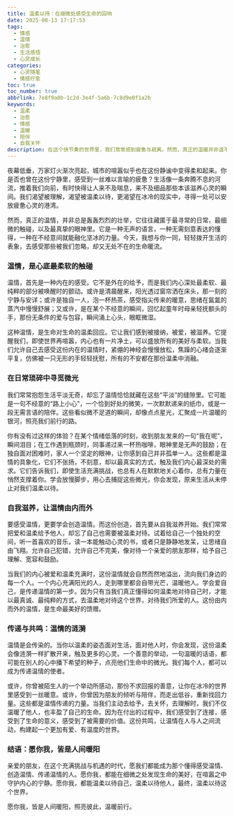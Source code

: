```yaml
---
title: 温柔以待：在细微处感受生命的回响
date: 2025-08-13 17:17:53
tags:
  - 情感
  - 温情
  - 治愈
  - 生活感悟
  - 心灵成长
categories:
  - 心灵随笔
  - 情感疗愈
toc: true
toc_number: true
abbrlink: 7e8f9a0b-1c2d-3e4f-5a6b-7c8d9e0f1a2b
keywords:
  - 温柔
  - 治愈
  - 情感
  - 温暖
  - 陪伴
  - 自我关怀
description: 在这个快节奏的世界里，我们常常感到疲惫与疏离。然而，真正的温暖并非遥不可及，它深藏于日常的细微之处，等待我们用心去感受、去发现。本文将带你一同探索温情的真谛，从内心深处滋养自己，并将这份暖意传递给身边的每一个人，让生命在温柔中绽放光芒。
---
```


夜幕低垂，万家灯火渐次亮起，城市的喧嚣似乎也在这份静谧中变得柔和起来。你是否也曾在这份宁静里，感受到一丝难以言喻的疲惫？生活像一条奔腾不息的河流，推着我们向前，有时快得让人来不及喘息，来不及细品那些本该滋养心灵的瞬间。我们渴望被理解，渴望被温柔以待，更渴望在冰冷的现实中，寻得一处可以安放疲惫心灵的港湾。

然而，真正的温情，并非总是轰轰烈烈的壮举，它往往藏匿于最寻常的日常，最细微的触碰，以及最真挚的眼神里。它是一种无声的语言，一种无需刻意表达的懂得，一种在不经意间就能融化坚冰的力量。今天，我想与你一同，轻轻拨开生活的表象，去感受那些被我们忽略，却又无处不在的生命暖流。

### 温情，是心底最柔软的触碰

温情，首先是一种内在的感受。它不是外在的给予，而是我们内心深处最柔软、最纯粹的部分被唤醒时的颤动。或许是清晨醒来，阳光透过窗帘洒在床头，那一刻的宁静与安详；或许是独自一人，泡一杯热茶，感受指尖传来的暖意，思绪在氤氲的蒸汽中慢慢舒展；又或许，是在某个不经意的瞬间，回忆起童年时母亲轻抚额头的手，那份无条件的爱与包容，瞬间涌上心头，眼眶微湿。

这种温情，是生命对生命的温柔回应。它让我们感到被接纳，被爱，被滋养。它提醒我们，即使世界再喧嚣，内心也有一片净土，可以盛放所有的美好与柔软。当我们允许自己去感受这份内在的温情时，紧绷的神经会慢慢放松，焦躁的心绪会逐渐平复，仿佛被一只无形的手轻轻抚慰，所有的不安都在那份温柔中消融。

### 在日常琐碎中寻觅微光

我们常常抱怨生活平淡无奇，却忘了温情恰恰就藏在这些“平淡”的缝隙里。它可能是一句不经意的“路上小心”，一个恰到好处的微笑，一次默默递来的纸巾，或是一段无需言语的陪伴。这些看似微不足道的瞬间，却像点点星光，汇聚成一片温暖的银河，照亮我们前行的路。

你有没有过这样的体验？在某个情绪低落的时刻，收到朋友发来的一句“我在呢”，瞬间泪目；在工作遇到瓶颈时，同事递过来一杯热咖啡，眼神里是无声的鼓励；在独自面对困难时，家人一个坚定的眼神，让你感到自己并非孤单一人。这些都是温情的具象化，它们不张扬，不刻意，却以最真实的方式，触及我们内心最深处的需求。它们告诉我们，即使生活充满挑战，也总有人在默默地关心着你，总有力量在悄然支撑着你。学会放慢脚步，用心去捕捉这些微光，你会发现，原来生活从未停止对我们温柔以待。

### 自我滋养，让温情由内而外

要感受温情，更要学会创造温情。而这份创造，首先要从自我滋养开始。我们常常把爱和温柔给予他人，却忘了自己也需要被温柔对待。试着给自己一个独处的空间，听一首喜欢的音乐，读一本能触动心灵的书，或者只是静静地发呆，让思绪自由飞翔。允许自己犯错，允许自己不完美，像对待一个亲爱的朋友那样，给予自己理解、宽容和鼓励。

当我们的内心被爱和温柔充满时，这份温情就会自然而然地溢出，流向我们身边的每一个人。一个内心充满阳光的人，走到哪里都会自带光芒，温暖他人。学会爱自己，是传递温情的第一步。因为只有当我们真正懂得如何温柔地对待自己时，才能以最真诚、最纯粹的方式，去温柔地对待这个世界，对待我们所爱的人。这份由内而外的温情，是生命最美好的馈赠。

### 传递与共鸣：温情的涟漪

温情是会传染的。当你以温柔的姿态面对生活，面对他人时，你会发现，这份温柔会像涟漪一样扩散开来，触及更多的心灵。一个善意的举动，一句温暖的话语，都可能在别人的心中播下希望的种子，点亮他们生命中的微光。我们每个人，都可以成为传递温情的使者。

或许，你曾被陌生人的一个举动所感动，那份不求回报的善意，让你在冰冷的世界里感受到一丝暖意。或许，你曾因为朋友的倾听与陪伴，而走出低谷，重新找回力量。这些都是温情传递的力量。当我们主动去给予，去关怀，去理解时，我们不仅温暖了他人，也丰盈了自己的生命。因为在付出的过程中，我们感受到了连接，感受到了生命的意义，感受到了被需要的价值。这份共鸣，让温情在人与人之间流动，构建起一个更加有爱、有温度的世界。

### 结语：愿你我，皆是人间暖阳

亲爱的朋友，在这个充满挑战与机遇的时代，愿我们都能成为那个懂得感受温情、创造温情、传递温情的人。愿你我，都能在细微之处发现生命的美好，在喧嚣之中守护内心的宁静。愿你我，都能温柔以待自己，温柔以待他人，最终，温柔以待这个世界。

愿你我，皆是人间暖阳，照亮彼此，温暖前行。